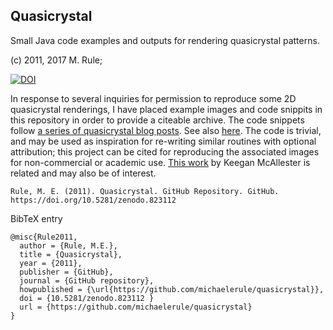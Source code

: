 Quasicrystal
------------

Small Java code examples and outputs for rendering quasicrystal patterns. 

(c) 2011, 2017 M. Rule; 

[![DOI](https://zenodo.org/badge/96306181.svg)](https://zenodo.org/badge/latestdoi/96306181)

In response to several inquiries for permission to reproduce some 2D quasicrystal renderings, I have placed example images and code snippits in this repository in order to provide a citeable archive. The code snippets follow [a series of quasicrystal blog posts](http://wealoneonearth.blogspot.co.uk/search/label/quasicrystal). See also [here](http://spacecollective.org/michaelerule/5810/Quasicrystal-Diffraction-Patterns). The code is  trivial, and may be used as inspiration for re-writing similar routines with optional attribution; this project can be cited for reproducing the associated images for non-commercial or academic use. [This work](http://mainisusuallyafunction.blogspot.co.uk/2011/10/quasicrystals-as-sums-of-waves-in-plane.html) by Keegan McAllester is related and may also be of interest.

    Rule, M. E. (2011). Quasicrystal. GitHub Repository. GitHub. https://doi.org/10.5281/zenodo.823112

BibTeX entry

    @misc{Rule2011,
      author = {Rule, M.E.},
      title = {Quasicrystal},
      year = {2011},
      publisher = {GitHub},
      journal = {GitHub repository},
      howpublished = {\url{https://github.com/michaelerule/quasicrystal}},
      doi = {10.5281/zenodo.823112 }
      url = {https://github.com/michaelerule/quasicrystal}
    }


